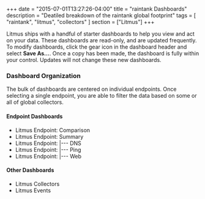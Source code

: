 +++
date = "2015-07-01T13:27:26-04:00"
title = "raintank Dashboards"
description = "Deatiled breakdown of the raintank global footprint"
tags = [ "raintank", "litmus", "collectors" ]
section = ["Litmus"]
+++

Litmus ships with a handful of starter dashboards to help you view and act on your data. These dashboards are read-only, and are updated frequently. To modify dashboards, click the gear icon in the dashboard header and select **Save As...**. Once a copy has been made, the dashboard is fully within your control. Updates will not change these new dashboards.

### Dashboard Organization

The bulk of dashboards are centered on individual endpoints. Once selecting a single endpoint, you are able to filter the data based on some or all of global collectors. 

#### Endpoint Dashboards
- Litmus Endpoint: Comparison
- Litmus Endpoint: Summary
- Litmus Endpoint: |--- DNS
- Litmus Endpoint: |--- Ping
- Litmus Endpoint: |--- Web

#### Other Dashboards
- Litmus Collectors
- Litmus Events

